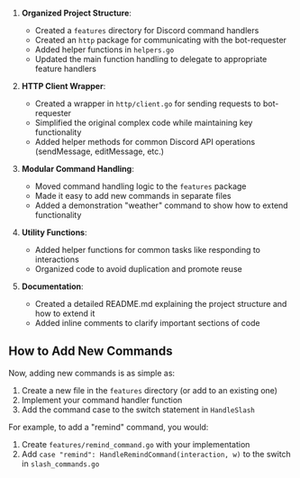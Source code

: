 

1. **Organized Project Structure**:
   - Created a `features` directory for Discord command handlers
   - Created an `http` package for communicating with the bot-requester
   - Added helper functions in `helpers.go`
   - Updated the main function handling to delegate to appropriate feature handlers

2. **HTTP Client Wrapper**:
   - Created a wrapper in `http/client.go` for sending requests to bot-requester
   - Simplified the original complex code while maintaining key functionality
   - Added helper methods for common Discord API operations (sendMessage, editMessage, etc.)

3. **Modular Command Handling**:
   - Moved command handling logic to the `features` package
   - Made it easy to add new commands in separate files
   - Added a demonstration "weather" command to show how to extend functionality

4. **Utility Functions**:
   - Added helper functions for common tasks like responding to interactions
   - Organized code to avoid duplication and promote reuse

5. **Documentation**:
   - Created a detailed README.md explaining the project structure and how to extend it
   - Added inline comments to clarify important sections of code

## How to Add New Commands

Now, adding new commands is as simple as:

1. Create a new file in the `features` directory (or add to an existing one)
2. Implement your command handler function
3. Add the command case to the switch statement in `HandleSlash`

For example, to add a "remind" command, you would:

1. Create `features/remind_command.go` with your implementation
2. Add `case "remind": HandleRemindCommand(interaction, w)` to the switch in `slash_commands.go`
